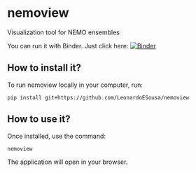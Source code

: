 # nemoview
Visualization tool for NEMO ensembles

You can run it with Binder. Just click here:  [![Binder](https://mybinder.org/badge_logo.svg)](https://mybinder.org/v2/gh/LeonardoESousa/nemoview/HEAD?labpath=voila%2Frender%2Fnemoview%2Fnemodash.ipynb)

## How to install it?

To run nemoview locally in your computer, run:

`pip install git+https://github.com/LeonardoESousa/nemoview`

## How to use it?

Once installed, use the command:

`nemoview`

The application will open in your browser.

